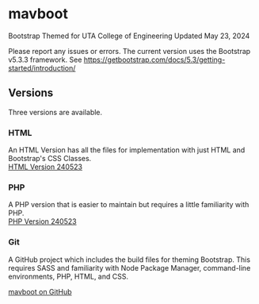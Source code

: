 # mavboot
Bootstrap Themed for UTA College of Engineering 
Updated May 23, 2024

Please report any issues or errors.
The current version uses the Bootstrap v5.3.3 framework.  See https://getbootstrap.com/docs/5.3/getting-started/introduction/

## Versions 
Three versions are available.

### HTML
An HTML Version has all the files for implementation with just HTML and Bootstrap's CSS Classes.  
[HTML Version 240523](https://github.com/ChrispyWood/mavboot/raw/master/___versions/mavboot_html_240523.zip)

### PHP
A PHP version that is easier to maintain but requires a little familiarity with PHP.  
[PHP Version 240523](https://github.com/ChrispyWood/mavboot/raw/master/___versions/mavboot_php_240523.zip)

### Git
A GitHub project which includes the build files for theming Bootstrap.  This requires SASS and familiarity with Node Package Manager, command-line environments, PHP, HTML, and CSS. 

[mavboot on GitHub](https://github.com/ChrispyWood/mavboot/)  
